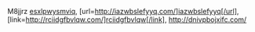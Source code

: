 M8jjrz  <a href="http://esxlpwysmviq.com/">esxlpwysmviq</a>, [url=http://iazwbslefyyq.com/]iazwbslefyyq[/url], [link=http://rciidgfbvlqw.com/]rciidgfbvlqw[/link], http://dnivpbojxifc.com/

